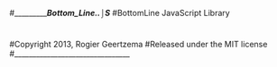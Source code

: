 #_____________Bottom_Line._.⌡S___
#BottomLine JavaScript Library
#
#Copyright 2013, Rogier Geertzema
#Released under the MIT license
#________________________________
